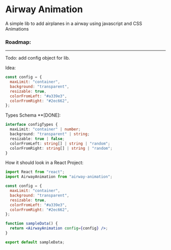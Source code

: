 # Airway Animation

A simple lib to add airplanes in a airway using javascript and CSS Animations

### Roadmap:

---

Todo: add config object for lib.

Idea:

```js
const config = {
  maxLimit: "container",
  background: "transparent",
  resizable: true,
  colorFromLeft: "#a339e3",
  colorFromRight: "#2ec662",
};
```

Types Schema \*\*[DONE]:

```ts
interface configTypes {
  maxLimit: "container" | number;
  background: "transparent" | string;
  resizable: true | false;
  colorFromLeft: string[] | string | "random";
  colorFromRight: string[] | string | "random";
}
```

How it should look in a React Project:

```jsx
import React from "react";
import AirwayAnimation from "airway-animation";

const config = {
  maxLimit: "container",
  background: "transparent",
  resizable: true,
  colorFromLeft: "#a339e3",
  colorFromRight: "#2ec662",
};

function sampleData() {
  return <AirwayAnimation config={config} />;
}

export default sampleData;
```
